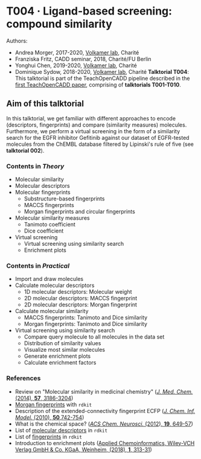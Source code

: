 # T004 · Ligand-based screening: compound similarity

Authors:

- Andrea Morger, 2017-2020, [Volkamer lab](https://volkamerlab.org/), Charité
- Franziska Fritz, CADD seminar, 2018, Charité/FU Berlin
- Yonghui Chen, 2019-2020, [Volkamer lab](https://volkamerlab.org/), Charité
- Dominique Sydow, 2018-2020, [Volkamer lab](https://volkamerlab.org/), Charité
__Talktorial T004__: This talktorial is part of the TeachOpenCADD pipeline described in the [first TeachOpenCADD paper](https://jcheminf.biomedcentral.com/articles/10.1186/s13321-019-0351-x), comprising of **talktorials T001-T010**.
## Aim of this talktorial

In this talktorial, we get familiar with different approaches to encode (descriptors, fingerprints) and compare (similarity measures) molecules. Furthermore, we perform a virtual screening in the form of a similarity search for the EGFR inhibitor Gefitinib against our dataset of EGFR-tested molecules from the ChEMBL database filtered by Lipinski's rule of five (see **talktorial 002**). 
### Contents in _Theory_

* Molecular similarity
* Molecular descriptors
* Molecular fingerprints
  * Substructure-based fingerprints
  * MACCS fingerprints
  * Morgan fingerprints and circular fingerprints
* Molecular similarity measures
  * Tanimoto coefficient
  * Dice coefficient
* Virtual screening
  * Virtual screening using similarity search
  * Enrichment plots
### Contents in _Practical_

* Import and draw molecules
* Calculate molecular descriptors
  * 1D molecular descriptors: Molecular weight
  * 2D molecular descriptors: MACCS fingerprint
  * 2D molecular descriptors: Morgan fingerprint
* Calculate molecular similarity
  * MACCS fingerprints: Tanimoto and Dice similarity
  * Morgan fingerprints: Tanimoto and Dice similarity
* Virtual screening using similarity search
  * Compare query molecule to all molecules in the data set
  * Distribution of similarity values
  * Visualize most similar molecules
  * Generate enrichment plots
  * Calculate enrichment factors
### References

* Review on "Molecular similarity in medicinal chemistry" ([<i>J. Med. Chem.</i> (2014), <b>57</b>, 3186-3204](http://pubs.acs.org/doi/abs/10.1021/jm401411z))
* [Morgan fingerprints](http://www.rdkit.org/docs/GettingStartedInPython.html#morgan-fingerprints-circular-fingerprints) with `rdkit`
* Description of the extended-connectivity fingerprint ECFP ([<i>J. Chem. Inf. Model.</i> (2010), <b>50</b>,742-754](https://pubs.acs.org/doi/abs/10.1021/ci100050t))
* What is the chemical space?
([<i>ACS Chem. Neurosci.</i> (2012), <b>19</b>, 649-57](https://www.ncbi.nlm.nih.gov/pubmed/23019491))
* List of [molecular descriptors](https://www.rdkit.org/docs/GettingStartedInPython.html#list-of-available-descriptors) in `rdkit`
* List of [fingerprints](https://www.rdkit.org/docs/GettingStartedInPython.html#list-of-available-fingerprints) in `rdkit`
* Introduction to enrichment plots ([Applied Chemoinformatics, Wiley-VCH Verlag GmbH & Co. KGaA, Weinheim, (2018), **1**, 313-31](https://onlinelibrary.wiley.com/doi/10.1002/9783527806539.ch6h))
